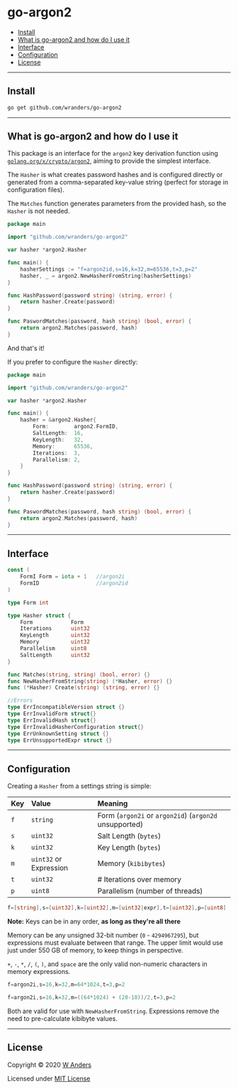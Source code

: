 # go-argon2

- [Install](#install)
- [What is go-argon2 and how do I use it](#what-is-go-argon2-and-how-do-i-use-it)
- [Interface](#interface)
- [Configuration](#configuration)
- [License](#license)

---

## Install

```sh
go get github.com/wranders/go-argon2
```

---

## What is go-argon2 and how do I use it

This package is an interface for the `argon2` key derivation function using [`golang.org/x/crypto/argon2`](https://golang.org/x/crypto/argon2), aiming to provide the simplest interface.

The `Hasher` is what creates password hashes and is configured directly or generated from a comma-separated key-value string (perfect for storage in configuration files).

The `Matches` function generates parameters from the provided hash, so the `Hasher` is not needed.

```go
package main

import "github.com/wranders/go-argon2"

var hasher *argon2.Hasher

func main() {
    hasherSettings := "f=argon2id,s=16,k=32,m=65536,t=3,p=2"
    hasher, _ = argon2.NewHasherFromString(hasherSettings)
}

func HashPassword(password string) (string, error) {
    return hasher.Create(password)
}

func PaswordMatches(password, hash string) (bool, error) {
    return argon2.Matches(password, hash)
}
```

And that's it!

If you prefer to configure the `Hasher` directly:

```go
package main

import "github.com/wranders/go-argon2"

var hasher *argon2.Hasher

func main() {
    hasher = &argon2.Hasher{
        Form:        argon2.FormID,
        SaltLength:  16,
        KeyLength:   32,
        Memory:      65536,
        Iterations:  3,
        Parallelism: 2,
    }
}

func HashPassword(password string) (string, error) {
    return hasher.Create(password)
}

func PaswordMatches(password, hash string) (bool, error) {
    return argon2.Matches(password, hash)
}
```

---

## Interface

```go
const (
    FormI Form = iota + 1   //argon2i
    FormID                  //argon2id
)

type Form int

type Hasher struct {
    Form            Form
    Iterations      uint32
    KeyLength       uint32
    Memory          uint32
    Parallelism     uint8
    SaltLength      uint32
}

func Matches(string, string) (bool, error) {}
func NewHasherFromString(string) (*Hasher, error) {}
func (*Hasher) Create(string) (string, error) {}
```

```go
//Errors
type ErrIncompatibleVersion struct {}
type ErrInvalidForm struct{}
type ErrInvalidHash struct{}
type ErrInvalidHasherConfiguration struct{}
type ErrUnknownSetting struct {}
type ErrUnsupportedExpr struct {}
```

---

## Configuration

Creating a `Hasher` from a settings string is simple:

| Key | Value                  | Meaning                                                |
|:----|:-----------------------|:-------------------------------------------------------|
| `f` | `string`               | Form (`argon2i` or `argon2id`) (`argon2d` unsupported) |
| `s` | `uint32`               | Salt Length (`bytes`)                                  |
| `k` | `uint32`               | Key Length (`bytes`)                                   |
| `m` | `uint32` or Expression | Memory (`kibibytes`)                                   |
| `t` | `uint32`               | # Iterations over memory                               |
| `p` | `uint8`                | Parallelism (number of threads)                        |

```go
f=[string],s=[uint32],k=[uint32],m=[uint32|expr],t=[uint32],p=[uint8]
```

**Note:** Keys can be in any order, **as long as they're all there**

Memory can be any unsigned 32-bit number (`0` - `4294967295`), but expressions must evaluate between that range. The upper limit would use just under 550 GB of memory, to keep things in perspective.

`+`, `-`, `*`, `/`, `(`, `)`, and `space` are the only valid non-numeric characters in memory expressions.

```go
f=argon2i,s=16,k=32,m=64*1024,t=3,p=2

f=argon2i,s=16,k=32,m=((64*1024) + (20-10))/2,t=3,p=2
```

Both are valid for use with `NewHasherFromString`. Expressions remove the need to pre-calculate kibibyte values.

---

## License

Copyright &copy; 2020 [W Anders](https://github.com/wranders)

Licensed under [MIT License](https://github.com/wranders/go-argon2/blob/master/LICENSE
)
